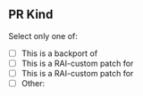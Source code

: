 <!---
PRs to RelationalAI/julia must be opened to the correct branch (see
https://github.com/RelationalAI/raicode/blob/master/nix/julia-version.json).
-->
## PR Kind
Select only one of:
- [ ] This is a backport of <link-to-upstream-PR>
- [ ] This is a RAI-custom patch for <link-to-upstream-issue>
- [ ] This is a RAI-custom patch for <link-to-JIRA-issue>
- [ ] Other: <explanation>
